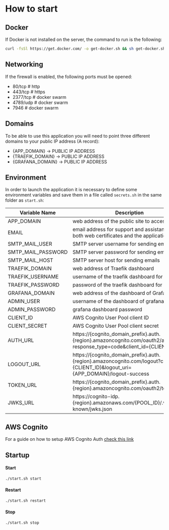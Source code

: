 # How to start
## Docker
If Docker is not installed on the server, the command to run is the following:
```sh
curl -fsSl https://get.docker.com/ -o get-docker.sh && sh get-docker.sh
```

## Networking
If the firewall is enabled, the following ports must be opened:
- 80/tcp # http
- 443/tcp # https
- 2377/tcp # docker swarm
- 4789/udp # docker swarm
- 7946 # docker swarm

## Domains
To be able to use this application you will need to point three different domains to your public IP address (A record):
- {APP_DOMAIN} -> PUBLIC IP ADDRESS
- {TRAEFIK_DOMAIN} -> PUBLIC IP ADDRESS
- {GRAFANA_DOMAIN} -> PUBLIC IP ADDRESS

## Environment
In order to launch the application it is necessary to define some environment variables and save them in a file called `secrets.sh` in the same folder as `start.sh`:

| Variable Name | Description |
| ------ | ------ |
| APP_DOMAIN | web address of the public site to access |
| EMAIL | email address for support and assistance of both web certificates and the application |
| SMTP_MAIL_USER | SMTP server username for sending emails |
| SMTP_MAIL_PASSWORD | SMTP server password for sending emails |
| SMTP_MAIL_HOST | SMTP server host for sending emails |
| TRAEFIK_DOMAIN | web address of Traefik dashboard |
| TRAEFIK_USERNAME | username of the traefik dashboard for access |
| TRAEFIK_PASSWORD | password of the traefik dashboard for access |
| GRAFANA_DOMAIN | web address of the dashboard of Grafana |
| ADMIN_USER | username of the dashboard of grafana |
| ADMIN_PASSWORD | grafana dashboard password |
| CLIENT_ID | AWS Cognito User Pool client ID |
| CLIENT_SECRET | AWS Cognito User Pool client secret |
| AUTH_URL | https://{cognito_domain_prefix}.auth.{region}.amazoncognito.com/oauth2/authorize?response_type=code&client_id={CLIENT_ID} |
| LOGOUT_URL | https://{cognito_domain_prefix}.auth.{region}.amazoncognito.com/logout?client_id={CLIENT_ID}&logout_uri={APP_DOMAIN}/logout-success |
| TOKEN_URL | https://{cognito_domain_prefix}.auth.{region}.amazoncognito.com/oauth2/token |
| JWKS_URL | https://cognito-idp.{region}.amazonaws.com/{POOL_ID}/.well-known/jwks.json |

## AWS Cognito
For a guide on how to setup AWS Cognito Auth [check this link](https://www.databentobox.com/2020/05/03/secure-shinyproxy/#:~:text=the%20next%20steps.-,Step%205%3A%20Setting%20up%20AWS%20Cognito%20(Optional),-If%20you%20decide)

## Startup
#### Start
```sh
./start.sh start
```
#### Restart
```sh
./start.sh restart
```
#### Stop
```sh
./start.sh stop
```
